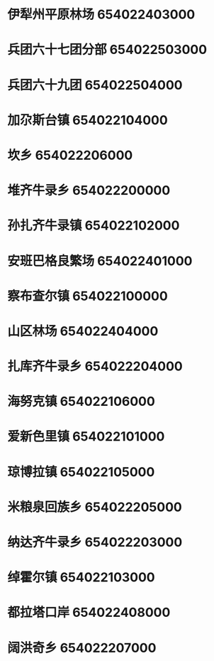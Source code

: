 # 伊犁州平原林场 654022403000
# 兵团六十七团分部 654022503000
# 兵团六十九团 654022504000
# 加尕斯台镇 654022104000
# 坎乡 654022206000
# 堆齐牛录乡 654022200000
# 孙扎齐牛录镇 654022102000
# 安班巴格良繁场 654022401000
# 察布查尔镇 654022100000
# 山区林场 654022404000
# 扎库齐牛录乡 654022204000
# 海努克镇 654022106000
# 爱新色里镇 654022101000
# 琼博拉镇 654022105000
# 米粮泉回族乡 654022205000
# 纳达齐牛录乡 654022203000
# 绰霍尔镇 654022103000
# 都拉塔口岸 654022408000
# 阔洪奇乡 654022207000
